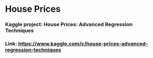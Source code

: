 # House Prices
### Kaggle project: House Prices: Advanced Regression Techniques
### Link: https://www.kaggle.com/c/house-prices-advanced-regression-techniques
